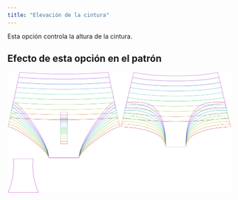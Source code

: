 ```yaml
---
title: "Elevación de la cintura"
---
```


Esta opción controla la altura de la cintura.

## Efecto de esta opción en el patrón

![Esta imagen muestra el efecto de esta opción superponiendo varias variantes que tienen un valor diferente para esta opción](ursula_rise_sample.svg "Efecto de esta opción en el patrón")
